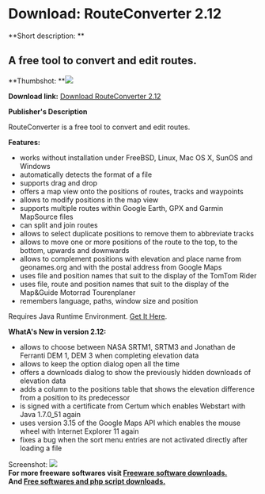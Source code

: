 # Download: RouteConverter 2.12

**Short description: **

## A free tool to convert and edit routes.

  
**Thumbshot: **![](http://www.freewarefiles.com/screenshot/routeconverter_md.jpg)   
  
**Download link:** [Download RouteConverter 2.12](http://freesoftwares.boysofts.com/RouteConverter_program_49504.html)  
  

**Publisher's Description**  
  

RouteConverter is a free tool to convert and edit routes.

**Features:**

  * works without installation under FreeBSD, Linux, Mac OS X, SunOS and Windows 
  * automatically detects the format of a file 
  * supports drag and drop 
  * offers a map view onto the positions of routes, tracks and waypoints 
  * allows to modify positions in the map view 
  * supports multiple routes within Google Earth, GPX and Garmin MapSource files 
  * can split and join routes 
  * allows to select duplicate positions to remove them to abbreviate tracks 
  * allows to move one or more positions of the route to the top, to the bottom, upwards and downwards 
  * allows to complement positions with elevation and place name from geonames.org and with the postal address from Google Maps 
  * uses file and position names that suit to the display of the TomTom Rider 
  * uses file, route and position names that suit to the display of the Map&Guide Motorrad Tourenplaner 
  * remembers language, paths, window size and position 

Requires Java Runtime Environment. [Get It
Here](http://www.java.com/en/download/manual.jsp).

**WhatA's New in version 2.12:**

  * allows to choose between NASA SRTM1, SRTM3 and Jonathan de Ferranti DEM 1, DEM 3 when completing elevation data 
  * allows to keep the option dialog open all the time 
  * offers a downloads dialog to show the previously hidden downloads of elevation data 
  * adds a column to the positions table that shows the elevation difference from a position to its predecessor 
  * is signed with a certificate from Certum which enables Webstart with Java 1.7.0_51 again 
  * uses version 3.15 of the Google Maps API which enables the mouse wheel with Internet Explorer 11 again 
  * fixes a bug when the sort menu entries are not activated directly after loading a file 

  
  
Screenshot: ![](http://www.freewarefiles.com/screenshot/routeconverter.jpg)  
**For more freeware softwares visit [Freeware software downloads.](http://freesoftwares.boysofts.com/)**   
**And [Free softwares and php script downloads.](http://www.boysofts.com/)**

